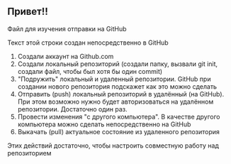 ## Привет!!
Файл для изучения отправки на GitHub

Текст этой строки создан непосредственно в GitHub

1. Создали аккаунт на Github.com
2. Создали локальный репозиторий (создали папку, вызвали git init, создали файл, чтобы был хотя бы один commit)
3. "Подружить" локальный и удаленный репозитории. GitHub при создании нового репозитория подскажет как это можно сделать
4. Отправить (push) локальный репозиторий в удалённый (на GitHub). При этом возможно нужно будет авторизоваться на удалённом репозитории. Достаточно один раз.
5. Провести изменения "с другого компьютера". В качестве другого компьютера можно сделать непосредственно на GitHub
6. Выкачать (pull) актуальное состояние из удаленного репозитория

Этих действий достаточно, чтобы настроить совместную работу над репозиторием

